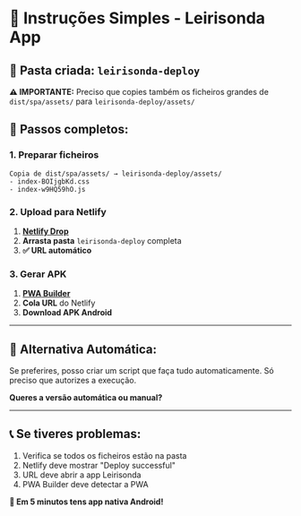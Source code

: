 # 📱 Instruções Simples - Leirisonda App

## 📂 **Pasta criada:** `leirisonda-deploy`

**⚠️ IMPORTANTE:** Preciso que copies também os ficheiros grandes de `dist/spa/assets/` para `leirisonda-deploy/assets/`

## 🎯 **Passos completos:**

### **1. Preparar ficheiros**

```
Copia de dist/spa/assets/ → leirisonda-deploy/assets/
- index-BOIjgbKd.css
- index-w9HQ59hO.js
```

### **2. Upload para Netlify**

1. **[Netlify Drop](https://app.netlify.com/drop)**
2. **Arrasta pasta** `leirisonda-deploy` completa
3. **✅ URL automático**

### **3. Gerar APK**

1. **[PWA Builder](https://pwabuilder.com)**
2. **Cola URL** do Netlify
3. **Download APK Android**

---

## 🔄 **Alternativa Automática:**

Se preferires, posso criar um script que faça tudo automaticamente. Só preciso que autorizes a execução.

**Queres a versão automática ou manual?**

---

## 📞 **Se tiveres problemas:**

1. Verifica se todos os ficheiros estão na pasta
2. Netlify deve mostrar "Deploy successful"
3. URL deve abrir a app Leirisonda
4. PWA Builder deve detectar a PWA

**🎉 Em 5 minutos tens app nativa Android!**
